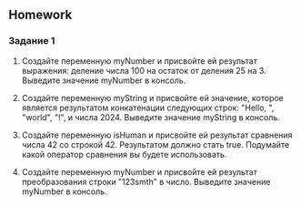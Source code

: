 ##  Homework

### Задание 1

1. Создайте переменную myNumber и присвойте ей результат выражения: деление числа 100 на остаток от деления 25 на 3. Выведите значение myNumber в консоль.

2. Создайте переменную myString и присвойте ей значение, которое является результатом конкатенации следующих строк: "Hello, ", "world", "!", и числа 2024. Выведите значение myString в консоль.

3. Создайте переменную isHuman и присвойте ей результат сравнения числа 42 со строкой 42. Результатом должно стать true. Подумайте какой оператор сравнения вы будете использовать.

4. Создайте переменную myNumber и присвойте ей результат преобразования строки "123smth" в число. Выведите значение myNumber в консоль.













